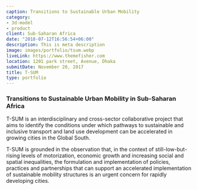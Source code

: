 ```yaml
---
caption: Transitions to Sustainable Urban Mobility 
category:
- 3d-model
- product
client: Sub-Saharan Africa
date: "2018-07-12T16:56:54+06:00"
description: This is meta description
image: images/portfolio/tsum.webp
liveLink: https://www.themefisher.com
location: 1201 park street, Avenue, Dhaka
submitDate: November 20, 2017
title: T-SUM
type: portfolio
---
```

### Transitions to Sustainable Urban Mobility in Sub-Saharan Africa

T-SUM is an interdisciplinary and cross-sector collaborative project that aims to identify the conditions under which pathways to sustainable and inclusive transport and land use development can be accelerated in growing cities in the Global South.

T-SUM is grounded in the observation that, in the context of still-low-but-rising levels of motorization, economic growth and increasing social and spatial inequalities, the formulation and implementation of policies, practices and partnerships that can support an accelerated implementation of sustainable mobility structures is an urgent concern for rapidly developing cities.